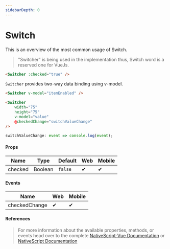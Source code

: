 ```yaml
---
sidebarDepth: 0
---
```


# Switch

This is an overview of the most common usage of Switch.

> "Switcher" is being used in the implementation thus, Switch word is a reserved one for VueJs.

```html
<Switcher :checked="true" />
```

`Switcher` provides two-way data binding using v-model.

```html
<Switcher v-model="itemEnabled" />
```

<DocExampleBox codeBox="https://codesandbox.io/s/p7wyk8xl3x">

```html
<Switcher
    width="75"
    height="75"
    v-model="value"
    @checkedChange="switchValueChange"
/>
```

```js
switchValueChange: event => console.log(event);
```

<SwitchDoc />
</DocExampleBox>

#### Props

| Name    | Type    | Default | Web | Mobile |
| ------- | ------- | ------- | --- | ------ |
| checked | Boolean | `false` | ✔   | ✔      |

#### Events

| Name          | Web | Mobile |
| ------------- | --- | ------ |
| checkedChange | ✔   | ✔      |

#### References

> For more information about the available properties, methods, or events head over to the complete [NativeScript-Vue Documentation](https://nativescript-vue.org/en/docs/elements/components/switch/)
> or [NativeScript Documentation](https://docs.nativescript.org/api-reference/classes/_ui_switch_.switch)
